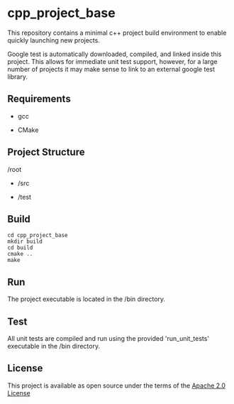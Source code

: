 # cpp_project_base

This repository contains a minimal c++ project build environment to enable quickly launching new projects.

Google test is automatically downloaded, compiled, and linked inside this project.  This allows for immediate unit test support, however, for a large number of projects it may make sense to link to an external google test library.

## Requirements

* gcc

* CMake


## Project Structure
/root

- /src

- /test



## Build
```
cd cpp_project_base
mkdir build
cd build
cmake ..
make
```

## Run
The project executable is located in the /bin directory.

## Test
All unit tests are compiled and run using the provided 'run_unit_tests' executable in the /bin directory.

## License 

This project is available as open source under the terms of the [Apache 2.0 License](https://opensource.org/licenses/Apache-2.0)
